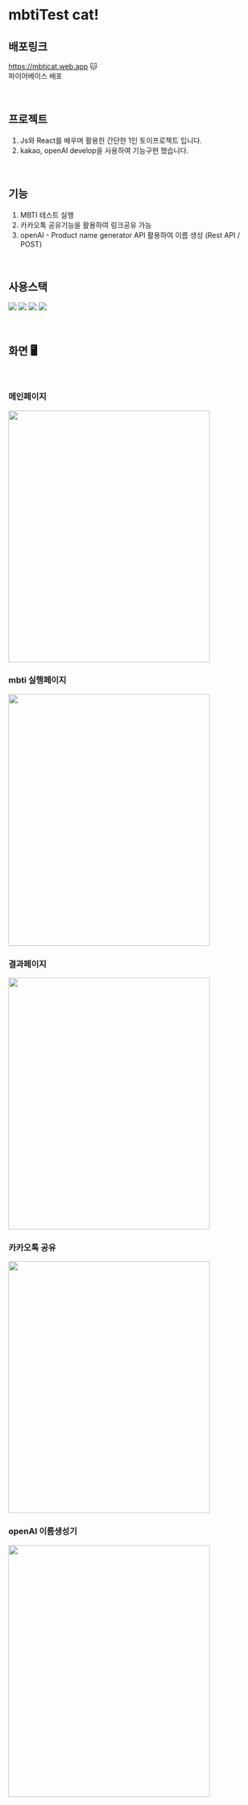 # mbtiTest cat!
## 배포링크 
https://mbticat.web.app 🐱
</br>파이어베이스 배포

</br>

## 프로젝트
1. Js와 React를 배우며 활용한 간단한 1인 토이프로젝트 입니다.
2. kakao, openAI develop을 사용하여 기능구현 했습니다.

</br>

## 기능
1. MBTI 테스트 실행
2. 카카오톡 공유기능을 활용하여 링크공유 가능
3. openAI - Product name generator API 활용하여 이름 생성 (Rest API / POST)

</br>

## 사용스택

<p>
<img src="https://img.shields.io/badge/JavaScript-F7DF1E?style=for-the-badge&logo=JavaScript&logoColor=white"/>
<img src="https://img.shields.io/badge/react-1572B6?style=for-the-badge&logo=react&logoColor=white"/>
<img src="https://img.shields.io/badge/git-E34C26?style=for-the-badge&logo=git&logoColor=white">
<img src="https://img.shields.io/badge/firebase-FFCA28?style=for-the-badge&logo=firebase&logoColor=white">
</p>



</br>

## 화면 🖥️
</br>

### 메인페이지
<img src="https://user-images.githubusercontent.com/96058996/220124622-a15bc67a-8487-4e20-b21b-ef7efb951a3e.png" width="400" height="500">

</br>

### mbti 실행페이지
<img src="https://user-images.githubusercontent.com/96058996/235835249-39945d92-6946-4daf-b70f-4e7795077d8b.gif" width="400" height="500">

</br>

### 결과페이지
<img src="https://user-images.githubusercontent.com/96058996/235834836-0664db01-63ed-4e9b-9797-4f15d19c5ca4.png" width="400" height="500">

</br>

### 카카오톡 공유
<img src="https://user-images.githubusercontent.com/96058996/235915626-d3d77540-fde5-4f18-9a98-fc416153e812.gif" width="400" height="500">

</br>

### openAI 이름생성기
<img src="https://user-images.githubusercontent.com/96058996/235835943-ec69ab04-7206-40b6-9f47-f92d9bdcf1f9.gif" width="400" height="500">


